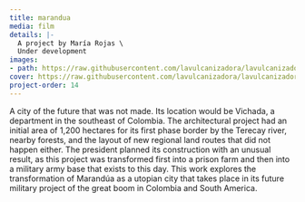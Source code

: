 ```yaml
---
title: marandua
media: film
details: |-
  A project by María Rojas \
  Under development
images:
- path: https://raw.githubusercontent.com/lavulcanizadora/lavulcanizadora/main/uploads/marandua/marandua-1.jpg
cover: https://raw.githubusercontent.com/lavulcanizadora/lavulcanizadora/main/uploads/project-covers/marandua-cover.jpg
project-order: 14
---
```

A city of the future that was not made. Its location would be Vichada, a department in the southeast of Colombia. The architectural project had an initial area of 1,200 hectares for its first phase border by the Terecay river, nearby forests, and the layout of new regional land routes that did not happen either. The president planned its construction with an unusual result, as this project was transformed first into a prison farm and then into a military army base that exists to this day. This work explores the transformation of Marandúa as a utopian city that takes place in its future military project of the great boom in Colombia and South America.
